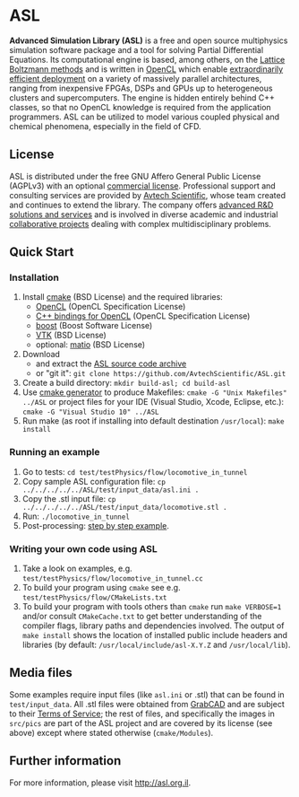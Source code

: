 # ASL

__Advanced Simulation Library (ASL)__ is a free and open source multiphysics simulation software package and a tool for solving Partial Differential Equations. Its computational engine is based, among others, on the [Lattice Boltzmann methods](http://en.wikipedia.org/wiki/Lattice_Boltzmann_methods) and is written in [OpenCL](http://en.wikipedia.org/wiki/OpenCL) which enable [extraordinarily efficient deployment](http://asl.org.il/benchmarks) on a variety of massively parallel architectures, ranging from inexpensive FPGAs, DSPs and GPUs up to heterogeneous clusters and supercomputers. The engine is hidden entirely behind C++ classes, so that no OpenCL knowledge is required from the application programmers. ASL can be utilized to model various coupled physical and chemical phenomena, especially in the field of CFD.


## License

ASL is distributed under the free GNU Affero General Public License (AGPLv3) with an optional [commercial license](http://asl.org.il/licensing). Professional support and consulting services are provided by [Avtech Scientific](http://avtechscientific.com), whose team created and continues to extend the library. The company offers [advanced R&D solutions and services](http://avtechscientific.com/services) and is involved in diverse academic and industrial [collaborative projects](http://avtechscientific.com/projects) dealing with complex multidisciplinary problems.


## Quick Start

### Installation

1. Install [cmake](http://cmake.org) (BSD License) and the required libraries:
	- [OpenCL](https://www.khronos.org/opencl) (OpenCL Specification License)
	- [C++ bindings for OpenCL](https://www.khronos.org/registry/cl/api/1.1/cl.hpp) (OpenCL Specification License)
	- [boost](http://www.boost.org) (Boost Software License)
	- [VTK](http://vtk.org) (BSD License)
	- optional: [matio](https://sourceforge.net/projects/matio) (BSD License)
2. Download
	- and extract the [ASL source code archive](https://github.com/AvtechScientific/ASL/archive/master.zip)
	- or "git it": `git clone https://github.com/AvtechScientific/ASL.git`
3. Create a build directory: `mkdir build-asl; cd build-asl`
4. Use [cmake generator](http://www.cmake.org/cmake/help/v3.2/manual/cmake-generators.7.html) to produce Makefiles: `cmake -G "Unix Makefiles" ../ASL` or project files for your IDE (Visual Studio, Xcode, Eclipse, etc.): `cmake -G "Visual Studio 10" ../ASL`
5. Run make (as root if installing into default destination `/usr/local`): `make install`

### Running an example

1. Go to tests: `cd test/testPhysics/flow/locomotive_in_tunnel`
2. Copy sample ASL configuration file: `cp ../../../../../ASL/test/input_data/asl.ini .`
3. Copy the .stl input file: `cp ../../../../../ASL/test/input_data/locomotive.stl .`
4. Run: `./locomotive_in_tunnel`
5. Post-processing: [step by step example](https://github.com/AvtechScientific/ASL/wiki/User-Guide#post-processing).

### Writing your own code using ASL

1. Take a look on examples, e.g. `test/testPhysics/flow/locomotive_in_tunnel.cc`
2. To build your program using `cmake` see e.g. `test/testPhysics/flow/CMakeLists.txt`
3. To build your program with tools others than `cmake` run `make VERBOSE=1` and/or consult `CMakeCache.txt` to get better understanding of the compiler flags, library paths and dependencies involved. The output of `make install` shows the location of installed public include headers and libraries (by default: `/usr/local/include/asl-X.Y.Z` and `/usr/local/lib`).


## Media files

Some examples require input files (like `asl.ini` or .stl) that can be found in `test/input_data`.
All .stl files were obtained from [GrabCAD](https://grabcad.com/) and are subject to their [Terms of Service](https://grabcad.com/terms); the rest of files, and specifically the images in `src/pics` are part of the ASL project and are covered by its license (see above) except where stated otherwise (`cmake/Modules`).


## Further information

For more information, please visit <http://asl.org.il>.
